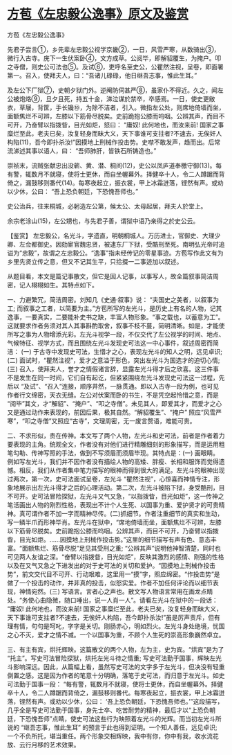 # [方苞《左忠毅公逸事》原文及鉴赏](https://www.vrrw.net/wx/10207.html)

方苞《左忠毅公逸事》

先君子尝言①，乡先辈左忠毅公视学京畿②，一日，风雪严寒，从数骑出③，微行入古寺。庑下一生伏案卧④，文方成草。公阅毕，即解貂覆生，为掩户。叩之寺僧，则史公可法也⑤。及试⑥，吏呼名至史公，公瞿然注视，呈卷，即面署第一。召入，使拜夫人，曰：“吾诸儿碌碌，他日继吾志事，惟此生耳。”

及左公下厂狱⑦，史朝夕狱门外。逆阉防伺甚严⑧，虽家仆不得近。久之，闻左公被炮烙⑨，旦夕且死，持五十金，涕泣谋於禁卒，卒感焉。一日，使史更敝衣，草屦，背筐，手长镵⑩，为除不洁者，引入。微指左公处，则席地倚墙而坐，面额焦烂不可辨，左膝以下筋骨尽脱矣。史前跪抱公膝而呜咽。公辨其声，而目不可开，乃奋臂以指拨眥，目光如炬，怒曰： “庸奴! 此何地也，而汝来前! 国家之事糜烂至此，老夫已矣，汝复轻身而昧大义，天下事谁可支拄者?不速去，无俟奸人构陷(11)，吾今即扑杀汝!”因摸地上刑械作投击势。史噤不敢发声，趋而出。后常流涕述其事以语人，曰： “吾师肺肝，皆铁石所铸造也。”

崇祯末，流贼张献忠出没蕲、黄、潜、桐间(12)，史公以凤庐道奉檄守御(13)。每有警，辄数月不就寝，使将士更休，而自坐幄幕外。择健卒十人，令二人蹲踞而背倚之，漏鼓移则番代(14)。每寒夜起立，振衣裳，甲上冰霜迸落，铿然有声。或劝以少休，公曰： “吾上恐负朝廷，下恐愧吾师也。”

史公治兵，往来桐城，必躬造左公第，候太公、太母起居，拜夫人於堂上。

余宗老涂山(15)，左公甥也，与先君子善，谓狱中语乃亲得之於史公云。



【鉴赏】 左忠毅公，名光斗，字遗直，明朝桐城人。万历进士，官御史、大理少卿、左佥都御史。因劾宦官魏忠贤，被逮东厂下狱，受酷刑至死。南明弘光帝时追谥为“忠毅”，故谓之左忠毅公。“逸事”指未经传记的零星事迹。方苞写作此文有为乡里先贤立传之意，但又不记其生平，只拾掇一二事迹加以叙述。

从题目看，本文是篇记事散文，但它是因人记事，以事写人，故全篇叙事简洁周密，记人栩栩如生。其特点如下。

一、力避繁冗，简洁周密。刘知几《史通·叙事》说： “夫国史之美者，以叙事为工; 而叙事之工者，以简要为主。”方苞所写的左光斗，是历史上有名的人物，记其逸事，一要真实，二要能补史书之缺，丰富人物形象。“事之载也，以蓄意为工”。这就要求作者务须对其人其事斟酌取舍，叙事不枝不蔓，简明清晰。如是，才能使所写之事为人物增添光彩。左光斗视学一段，不仅交代了左公视学的时间、地点、气候特征、视学方式，而且围绕左光斗发现史可法这一中心事件，叙述周密而简洁： (一) 于古寺中发现史可法，生惜才之心，表现左光斗的知人之明，远见卓识; (二) 面试时，“瞿然注视”，爱才之意溢于形色，突出左光斗为国选才的迫切心情; (三) 召入，使拜夫人，誉才之情假诸言辞，显露左光斗得才后之欣喜。这三件事不是发生在同一时间，它们自有起讫，但紧紧围绕左光斗发现史可法这一过程，先后以 “及试”、“召入”连接，顺序井然，一脉贯通。即以入古寺一段为例，也可见作者行文绵密，天衣无缝。左公对伏案而卧的书生，不是凭空起怜惜之意，而是 “阅毕”其文，才“解貂”、“掩户”、“叩之寺僧”。未见其人，即爱其才，而爱才之心又是通过动作来表现的，前因后果，极其自然。“解貂覆生”、“掩户” 照应“风雪严寒”，“叩之寺僧”又照应“古寺”，文理周密，无一废言赘语，难能可贵。

二、不求形似，贵在传神。本文写了两个人物，左光斗和史可法，前者是作者着力要表现的主角。统观全文，作者没有对他们进行精雕细刻的形象描写，而是运用粗笔勾勒、传神写照的手法，做到不写须眉而须眉毕现。其特点是：(一) 画眼睛。例如写左光斗，我们并不因作者没有描绘人物的高矮、胖瘦、长相和服饰而觉得遗憾。相反，我们从作者集中笔力描写的眼神而得到很大的满足。左光斗的眼神出现过两次，第一次，史可法面试呈卷，左光斗 “瞿然注视”，心惊喜而神情专注，形象地展示出左光斗得才之后的心理活动。第二次，左光斗被陷下狱，身受酷刑，目不可开。史可法冒险探狱，左光斗又气又急，“以指拨眥，目光如炬”，这一传神之笔活画出人物的刚烈性格，表现出不计个人生死、以国事为重、爱护贤才的可贵精神。真可谓作者不加一字而精神尽传。(二)抓细节。作者注重细节的真实和生动，写一鳞半爪而形神毕肖。左光斗在狱中，“席地倚墙而坐，面额焦烂不可辨，左膝以下筋骨尽脱矣。史前跪抱公膝而呜咽。公辨其声，而目不可开，乃奋臂以指拨眥，目光如炬。……因摸地上刑械作投击势。”这里的细节描写有声有色、意态丰富。“面额焦烂、筋骨尽脱”足见其受刑之重; “公辨其声”说明他神智清楚，同时也可见两人友谊之深。“奋臂以指拨眥，目光如炬”，反映其激烈的感情、刚强的性格以及在又气又急之下进发出的对于史可法的关切和爱护。“因摸地上刑械作投击势”，前文交代目不可开、行动艰难，这里用一“摸”字，照应绵密。“作投击势”是做了一个投击的动作，并非真的投击，似怒实爱。作者不加任何评论而以细节表现，神情宛然。(三) 写语言。言者心之声也。散文写人物语言常用在画龙点睛处。“务使心曲隐微，随口唾出，说一人肖一人”。请看左光斗在狱中的一段话： “庸奴! 此何地也，而汝来前! 国家之事糜烂至此，老夫已矣，汝复轻身而昧大义，天下事谁可支拄者?不速去，无俟奸人构陷，吾今即扑杀汝!”虽是厉声责斥，但有理有情，句句是呵叱，字字是关切。刚肠赤心，明如烈火。左光斗身处绝境，忧国之心不灭，爱才之情不减。一个以国事为重，不顾个人生死的崇高形象巍然卓立。

三、有主有宾，烘托辉映。这篇散文的两个人物，左为主，史为宾。“烘宾”是为了 “托主”。写史可法冒险探狱，烘托左光斗待之情重; 写史可法勤于国事，辉映左光斗影响深远。因此，从篇幅上看，虽然写史可法的文字多于左光斗，但决没有轻重倒置之感。这是因为作者的笔意十分明确，落笔于史可法，而归意于左光斗。如史可法勤于国事一段： “每有警，辄数月不就寝，使将士更休，而自坐幄幕外。择健卒十人，令二人蹲踞而背倚之，漏鼓移则番代。每寒夜起立，振衣裳，甲上冰霜迸落，铿然有声。或劝以少休，公曰： ‘吾上恐负朝廷，下恐愧吾师也。’”这段描写，几乎全是写史可法勤于国事，身先士卒、吃苦耐劳的精神，最后才以“上恐负朝廷，下恐愧吾师”点睛，使史可法这些行为映照着左光斗的光辉。而当初左光斗所说的 “继吾志事，惟此生耳” 的预言于此也得到证明。一个知人善任，远见卓识; 一个不负所托，堪当重任。两个形象交相辉映，我中有你，你中有我，收水流花放、云行月移的艺术效果。

